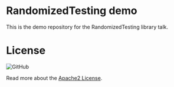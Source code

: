 # RandomizedTesting demo

This is the demo repository for the RandomizedTesting library talk.

# License

![GitHub](https://img.shields.io/github/license/dadoonet/randomizedtesting-demo)

Read more about the [Apache2 License](LICENSE).
